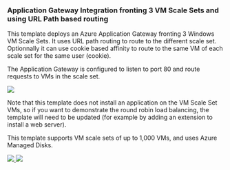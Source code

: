 ### Application Gateway Integration fronting 3 VM Scale Sets and using URL Path based routing ###


This template deploys an Azure Application Gateway fronting 3 Windows VM Scale Sets.  It uses URL path routing to route to the different scale set.  Optionnally it can use cookie based affinity to route to the same VM of each scale set for the same user (cookie).

The Application Gateway is configured to listen to port 80 and route requests to VMs in the scale set.

<img src="https://raw.githubusercontent.com/vplauzon/azure-quickstart-templates/master/201-app-gateway-vmss-url-path-routing-windows/images/Diagram.png" />
 
Note that this template does not install an application on the VM Scale Set VMs, so if you want to demonstrate the round robin load balancing, the template will need to be updated (for example by adding an extension to install a web server). 

This template supports VM scale sets of up to 1,000 VMs, and uses Azure Managed Disks.

<a href="https://portal.azure.com/#create/Microsoft.Template/uri/https%3A%2F%2Fraw.githubusercontent.com%2Fvplauzon%2Fazure-quickstart-templates%2Fmaster%2F201-app-gateway-vmss-url-path-routing-windows%2Fazuredeploy.json" target="_blank">
    <img src="http://azuredeploy.net/deploybutton.png"/>
</a>
<a href="http://armviz.io/#/?load=https%3A%2F%2Fraw.githubusercontent.com%2Fvplauzon%2Fazure-quickstart-templates%2Fmaster%2F201-app-gateway-vmss-url-path-routing-windows%2Fazuredeploy.json" target="_blank">
    <img src="http://armviz.io/visualizebutton.png"/>
</a>
